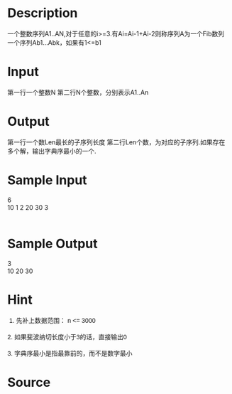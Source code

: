 
# Description

<div class="content"><p>一个整数序列A1..AN,对于任意的i&gt;=3.有Ai=Ai-1+Ai-2则称序列A为一个Fib数列 一个序列Ab1...Abk，如果有1&lt;=b1</p></div>

# Input

<div class="content"><p>第一行一个整数N 第二行N个整数，分别表示A1..An</p></div>

# Output

<div class="content"><p>第一行一个数Len最长的子序列长度 第二行Len个数，为对应的子序列.如果存在多个解，输出字典序最小的一个.</p></div>

# Sample Input

<div class="content"><span class="sampledata">6 <br/>
10 1 2 20 30 3<br/>
<br/>
</span></div>

# Sample Output

<div class="content"><span class="sampledata">3 <br/>
10 20 30 </span></div>

# Hint

<div class="content"><p></p><p> <span style="font-family: arial, verdana, helvetica, sans-serif;">1. 先补上数据范围： n &lt;= 3000</span><br style="font-family: arial, verdana, helvetica, sans-serif;"/><br/>
<span style="font-family: arial, verdana, helvetica, sans-serif;">2. 如果斐波纳切长度小于3的话，直接输出0</span><br style="font-family: arial, verdana, helvetica, sans-serif;"/><br/>
<span style="font-family: arial, verdana, helvetica, sans-serif;">3. 字典序最小是指最靠前的，而不是数字最小</span></p><p></p></div>

# Source

<div class="content"><p><a href="problemset.php?search="></a></p></div>

